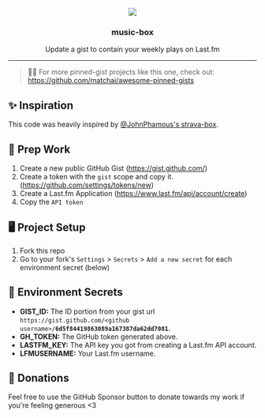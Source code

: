 <p align='center'>
  <img src="https://github.com/jacc/music-box/blob/master/branding/musicbox-preview.png">
  <h3 align="center">music-box</h3>
  <p align="center">Update a gist to contain your weekly plays on Last.fm</p>
</p>


---
> 📌✨ For more pinned-gist projects like this one, check out: https://github.com/matchai/awesome-pinned-gists

## ✨ Inspiration
This code was heavily inspired by [@JohnPhamous's strava-box](https://github.com/JohnPhamous/strava-box).

## 🎒 Prep Work
1. Create a new public GitHub Gist (https://gist.github.com/)
1. Create a token with the `gist` scope and copy it. (https://github.com/settings/tokens/new)
1. Create a Last.fm Application (https://www.last.fm/api/account/create)
1. Copy the `API token`

## 🖥 Project Setup
1. Fork this repo
2. Go to your fork's `Settings` > `Secrets` > `Add a new secret` for each environment secret (below)

## 🤫 Environment Secrets
- **GIST_ID:** The ID portion from your gist url `https://gist.github.com/<github username>/`**`6d5f84419863089a167387da62dd7081`**.
- **GH_TOKEN:** The GitHub token generated above.
- **LASTFM_KEY:** The API key you got from creating a Last.fm API account.
- **LFMUSERNAME:** Your Last.fm username.

## 💸 Donations

Feel free to use the GitHub Sponsor button to donate towards my work if you're feeling generous <3
